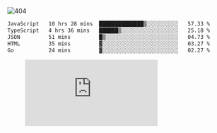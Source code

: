 ![404](https://user-images.githubusercontent.com/378023/89412096-6f759d80-d761-11ea-8c57-84b30ef3f2b1.png)

<!--START_SECTION:waka-->

```txt
JavaScript   10 hrs 28 mins  ██████████████▒░░░░░░░░░░   57.33 %
TypeScript   4 hrs 36 mins   ██████▒░░░░░░░░░░░░░░░░░░   25.18 %
JSON         51 mins         █▒░░░░░░░░░░░░░░░░░░░░░░░   04.73 %
HTML         35 mins         ▓░░░░░░░░░░░░░░░░░░░░░░░░   03.27 %
Go           24 mins         ▓░░░░░░░░░░░░░░░░░░░░░░░░   02.27 %
```

<!--END_SECTION:waka-->
<figure><embed src="https://wakatime.com/share/@018b853e-267a-435d-a858-33e2b098b9d7/f3c3aa68-553a-4373-a9f9-2d456f62f780.svg"></embed></figure>
